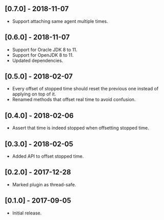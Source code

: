 ## [0.7.0] - 2018-11-07

- Support attaching same agent multiple times.

## [0.6.0] - 2018-11-07

- Support for Oracle JDK 8 to 11.
- Support for OpenJDK 8 to 11.
- Updated dependencies.

## [0.5.0] - 2018-02-07

- Every offset of stopped time should reset the previous one instead of applying on top of it.
- Renamed methods that offset real time to avoid confusion.

## [0.4.0] - 2018-02-06

- Assert that time is indeed stopped when offsetting stopped time.

## [0.3.0] - 2018-02-05

- Added API to offset stopped time.

## [0.2.0] - 2017-12-28

- Marked plugin as thread-safe.

## [0.1.0] - 2017-09-05

- Initial release.
